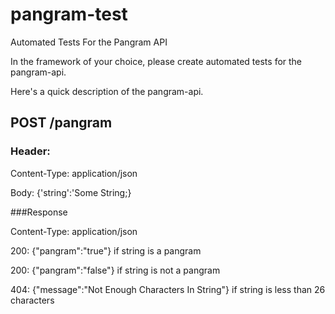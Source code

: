 # pangram-test
Automated Tests For the Pangram API

In the framework of your choice, please create automated tests for the pangram-api.

Here's a quick description of the pangram-api.

## POST /pangram

### Header:

Content-Type: application/json

Body:  {'string':'Some String;}

###Response

Content-Type: application/json
  
200:  {"pangram":"true"} if string is a pangram

200: {"pangram":"false"} if string is not a pangram

404: {"message":"Not Enough Characters In String"} if string is less than 26 characters
